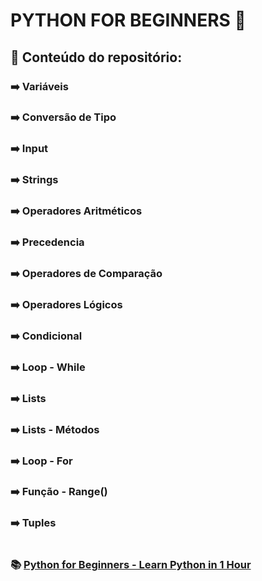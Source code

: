 # PYTHON FOR BEGINNERS 🐍

## 📌 Conteúdo do repositório: 

### ➡️ Variáveis
### ➡️ Conversão de Tipo
### ➡️ Input
### ➡️ Strings
### ➡️ Operadores Aritméticos
### ➡️ Precedencia
### ➡️ Operadores de Comparação
### ➡️ Operadores Lógicos
### ➡️ Condicional
### ➡️ Loop - While
### ➡️ Lists 
### ➡️ Lists - Métodos
### ➡️ Loop - For
### ➡️ Função - Range()
### ➡️ Tuples
#

### 📚 [Python for Beginners - Learn Python in 1 Hour](https://youtu.be/kqtD5dpn9C8?si=ooaSPh7ef0zp9kw2)



